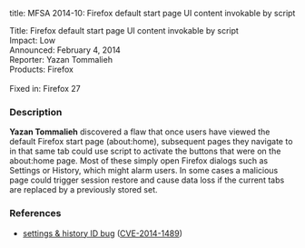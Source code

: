 title: MFSA 2014-10: Firefox default start page UI content invokable by script

<p>
<span class="label">Title:</span>      Firefox default start page UI content
invokable by script<br/>
<span class="label">Impact:</span>     Low<br/>
<span class="label">Announced:</span>  February 4, 2014<br/>
<span class="label">Reporter:</span>   Yazan Tommalieh<br/>
<span class="label">Products:</span>   Firefox<br/>
<br/>
<span class="label">Fixed in:</span>   Firefox 27<br/>
</p>


<h3>Description</h3>

<p><strong>Yazan Tommalieh</strong> discovered a flaw that once users have
viewed the default Firefox start page (about:home), subsequent pages they
navigate to in that same tab could use script to activate the buttons that were
on the about:home page. Most of these simply open Firefox dialogs such as
Settings or History, which might alarm users. In some cases a malicious page
could trigger session restore and cause data loss if the current tabs are
replaced by a previously stored set.
</p>

<h3>References</h3>

<ul>
  <li><a href="https://bugzilla.mozilla.org/show_bug.cgi?id=959531">
       settings &amp; history ID bug</a> (<a href="http://cve.mitre.org/cgi-bin/cvename.cgi?name=CVE-2014-1489" class="ex-ref">CVE-2014-1489</a>)</li>
</ul>



